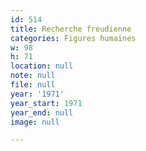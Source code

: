 ```yaml
---
id: 514
title: Recherche freudienne
categories: Figures humaines
w: 98
h: 71
location: null
note: null
file: null
year: '1971'
year_start: 1971
year_end: null
image: null

---
```

